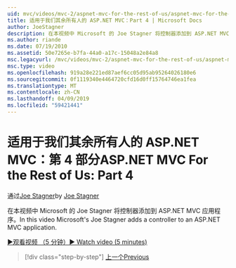 ```yaml
---
uid: mvc/videos/mvc-2/aspnet-mvc-for-the-rest-of-us/aspnet-mvc-for-the-rest-of-us-part-4
title: 适用于我们其余所有人的 ASP.NET MVC：Part 4 | Microsoft Docs
author: JoeStagner
description: 在本视频中 Microsoft 的 Joe Stagner 将控制器添加到 ASP.NET MVC 应用程序。
ms.author: riande
ms.date: 07/19/2010
ms.assetid: 50e7265e-b7fa-44a0-a17c-15048a2e84a8
msc.legacyurl: /mvc/videos/mvc-2/aspnet-mvc-for-the-rest-of-us/aspnet-mvc-for-the-rest-of-us-part-4
msc.type: video
ms.openlocfilehash: 919a28e221ed87aef6cc05d95ab95264026180e6
ms.sourcegitcommit: 0f1119340e4464720cfd16d0ff15764746ea1fea
ms.translationtype: MT
ms.contentlocale: zh-CN
ms.lasthandoff: 04/09/2019
ms.locfileid: "59421441"
---
```

# <a name="aspnet-mvc-for-the-rest-of-us-part-4"></a><span data-ttu-id="7a726-103">适用于我们其余所有人的 ASP.NET MVC：第 4 部分</span><span class="sxs-lookup"><span data-stu-id="7a726-103">ASP.NET MVC For the Rest of Us: Part 4</span></span>

<span data-ttu-id="7a726-104">通过[Joe Stagner](https://github.com/JoeStagner)</span><span class="sxs-lookup"><span data-stu-id="7a726-104">by [Joe Stagner](https://github.com/JoeStagner)</span></span>

<span data-ttu-id="7a726-105">在本视频中 Microsoft 的 Joe Stagner 将控制器添加到 ASP.NET MVC 应用程序。</span><span class="sxs-lookup"><span data-stu-id="7a726-105">In this video Microsoft's Joe Stagner adds a controller to an ASP.NET MVC application.</span></span>

[<span data-ttu-id="7a726-106">&#9654;观看视频 （5 分钟）</span><span class="sxs-lookup"><span data-stu-id="7a726-106">&#9654; Watch video (5 minutes)</span></span>](https://channel9.msdn.com/Blogs/ASP-NET-Site-Videos/aspnet-mvc-for-the-rest-of-us-part-4)

> [!div class="step-by-step"]
> [<span data-ttu-id="7a726-107">上一个</span><span class="sxs-lookup"><span data-stu-id="7a726-107">Previous</span></span>](aspnet-mvc-for-the-rest-of-us-part-3.md)
